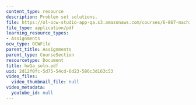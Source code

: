 ```yaml
---
content_type: resource
description: Problem set solutions.
file: https://ol-ocw-studio-app-qa.s3.amazonaws.com/courses/6-867-machine-learning-fall-2006/2d12f0fc5d7554cd6d23586c3d163c53_hw1a_soln.pdf
file_type: application/pdf
learning_resource_types:
- Assignments
ocw_type: OCWFile
parent_title: Assignments
parent_type: CourseSection
resourcetype: Document
title: hw1a_soln.pdf
uid: 2d12f0fc-5d75-54cd-6d23-586c3d163c53
video_files:
  video_thumbnail_file: null
video_metadata:
  youtube_id: null
---
```


